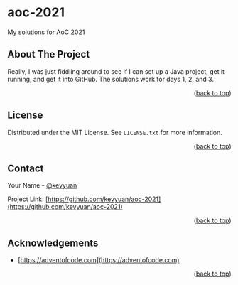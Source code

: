 # aoc-2021
 My solutions for AoC 2021

<div id="top"></div>



<!-- ABOUT THE PROJECT -->
## About The Project

Really, I was just fiddling around to see if I can set up a Java project, get it running, and get it into GitHub.  The solutions work for days 1, 2, and 3. 

<p align="right">(<a href="#top">back to top</a>)</p>



<!-- LICENSE -->
## License

Distributed under the MIT License. See `LICENSE.txt` for more information.

<p align="right">(<a href="#top">back to top</a>)</p>



<!-- CONTACT -->
## Contact

Your Name - [@kevyuan](https://twitter.com/kevyuan) 

Project Link: [https://github.com/kevyuan/aoc-2021](https://github.com/kevyuan/aoc-2021)

<p align="right">(<a href="#top">back to top</a>)</p>


<!-- ACKNOWLEDGEMENTS -->
## Acknowledgements

* [https://adventofcode.com](https://adventofcode.com)

<p align="right">(<a href="#top">back to top</a>)</p>
